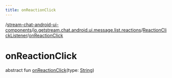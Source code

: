 ```yaml
---
title: onReactionClick
---
```

/[stream-chat-android-ui-components](../../index.md)/[io.getstream.chat.android.ui.message.list.reactions](../index.md)/[ReactionClickListener](index.md)/[onReactionClick](onReactionClick.md)  
  
  
  
# onReactionClick  
abstract fun [onReactionClick](onReactionClick.md)(type: [String](https://kotlinlang.org/api/latest/jvm/stdlib/kotlin/-string/index.html))
